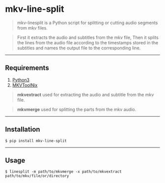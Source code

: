 # mkv-line-split

> mkv-linesplit is a Python script for splitting or cutting audio segments from mkv files.

> First it extracts the audio and subtitles from the mkv file, Then it splits the lines from the audio file according to the timestamps stored in the subtitles and names the output file to the corresponding line.

---

## Requirements

1. [Python3](https://www.python.org/downloads/)
2. [MKVToolNix](https://mkvtoolnix.download/downloads.html)

> **mkvextract** used for extracting the audio and subtitle from the mkv file.

> **mkvmerge** used for splitting the parts from the mkv audio.

---

## Installation
    $ pip install mkv-line-split

---

## Usage

    $ linesplit -m path/to/mkvmerge -x path/to/mkvextract path/to/mkv/file/or/directory
